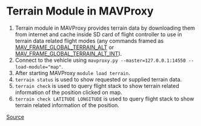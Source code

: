 # Terrain Module in MAVProxy
1. Terrain module in MAVProxy provides terrain data by downloading them from internet and cache inside SD card of 
flight controller to use in terrain data related flight modes (any commands framed as 
[MAV_FRAME_GLOBAL_TERRAIN_ALT](https://mavlink.io/en/messages/common.html#MAV_FRAME_GLOBAL_TERRAIN_ALT) 
or [MAV_FRAME_GLOBAL_TERRAIN_ALT_INT](https://mavlink.io/en/messages/common.html#MAV_FRAME_GLOBAL_TERRAIN_ALT_INT)).
2. Connect to the vehicle using `mavproxy.py --master=127.0.0.1:14550 --load-module="map"`.
3. After starting MAVProxy `module load terrain`.
4. `terrain status` is used to show requested or supplied terrain data.
5. `terrain check` is used to query flight stack to show terrain related information of the position clicked on map.
6. `terrain check LATITUDE LONGITUDE` is used to query flight stack to show terrain related information of the position.

[Source](https://ardupilot.org/mavproxy/docs/modules/terrain.html)
